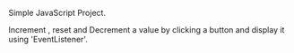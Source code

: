 Simple JavaScript Project.

Increment , reset and Decrement a value by clicking a button and display it using 'EventListener'.
